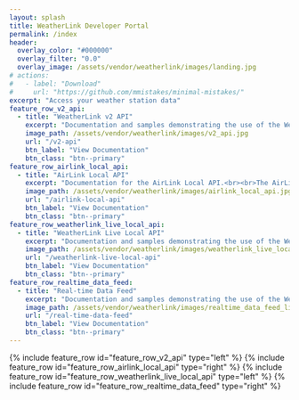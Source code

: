 ```yaml
---
layout: splash
title: WeatherLink Developer Portal
permalink: /index
header:
  overlay_color: "#000000"
  overlay_filter: "0.0"
  overlay_image: /assets/vendor/weatherlink/images/landing.jpg
# actions:
#   - label: "Download"
#     url: "https://github.com/mmistakes/minimal-mistakes/"
excerpt: "Access your weather station data"
feature_row_v2_api:
  - title: "WeatherLink v2 API"
    excerpt: "Documentation and samples demonstrating the use of the WeatherLink v2 API.<br><br>The WeatherLink v2 API can be used to access weather station metadata and weather observation data for WeatherLink connected weather stations you have access to."
    image_path: /assets/vendor/weatherlink/images/v2_api.jpg
    url: "/v2-api"
    btn_label: "View Documentation"
    btn_class: "btn--primary"
feature_row_airlink_local_api:
  - title: "AirLink Local API"
    excerpt: "Documentation for the AirLink Local API.<br><br>The AirLink Local API can be used to get current conditions directly from an AirLink device using a JSON over HTTP API."
    image_path: /assets/vendor/weatherlink/images/airlink_local_api.jpg
    url: "/airlink-local-api"
    btn_label: "View Documentation"
    btn_class: "btn--primary"
feature_row_weatherlink_live_local_api:
  - title: "WeatherLink Live Local API"
    excerpt: "Documentation and samples demonstrating the use of the WeatherLink Live Local API.<br><br>The WeatherLink Live Local API can be used to get current conditions directly from a WeatherLink Live device using a JSON over HTTP API as well as receive real-time data broadcasts over UDP."
    image_path: /assets/vendor/weatherlink/images/weatherlink_live_local_api.jpg
    url: "/weatherlink-live-local-api"
    btn_label: "View Documentation"
    btn_class: "btn--primary"
feature_row_realtime_data_feed:
  - title: "Real-time Data Feed"
    excerpt: "Documentation and samples demonstrating the use of the WeatherLink Real-time Data Feed.<br><br>The WeatherLink Real-time Data Feed is a real-time data stream of the weather observation data records for WeatherLink connected weather stations you have access to."
    image_path: /assets/vendor/weatherlink/images/realtime_data_feed_lightblue.jpg
    url: "/real-time-data-feed"
    btn_label: "View Documentation"
    btn_class: "btn--primary"
---
```


{% include feature_row id="feature_row_v2_api" type="left" %}
{% include feature_row id="feature_row_airlink_local_api" type="right" %}
{% include feature_row id="feature_row_weatherlink_live_local_api" type="left" %}
{% include feature_row id="feature_row_realtime_data_feed" type="right" %}


